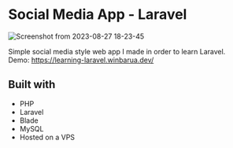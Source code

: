 # Social Media App - Laravel
![Screenshot from 2023-08-27 18-23-45](https://github.com/win20/laravel-social-media-app/assets/22985058/f5aaa8eb-15ba-46b3-ba29-d5117683135d)

Simple social media style web app I made in order to learn Laravel. </br>
Demo: https://learning-laravel.winbarua.dev/

## Built with
- PHP
- Laravel
- Blade
- MySQL
- Hosted on a VPS
